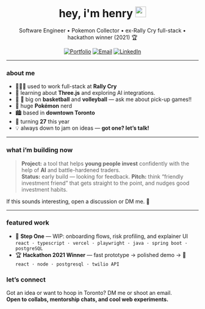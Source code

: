 


<h1 align="center">hey, i'm henry <img src="https://media.giphy.com/media/hvRJCLFzcasrR4ia7z/giphy.gif" width="28" height="28" alt="wave"></h1>

<p align="center">
  Software Engineer • Pokemon Collector • ex-Rally Cry full-stack • hackathon winner (2021) 🏆
</p>

<p align="center">
  <a href="https://henry-ngan.com"><img alt="Portfolio" src="https://img.shields.io/badge/Portfolio-henry--ngan.com-0ea5e9?style=for-the-badge&logo=vercel&logoColor=white"></a>
  <a href="mailto:henrynganwork@gmail.com"><img alt="Email" src="https://img.shields.io/badge/Email-henrynganwork%40gmail.com-c14438?style=for-the-badge&logo=gmail&logoColor=white"></a>
  <a href="https://www.linkedin.com/in/henryngan"><img alt="LinkedIn" src="https://img.shields.io/badge/LinkedIn-henryngan-0a66c2?style=for-the-badge&logo=linkedin&logoColor=white"></a>
</p>

---

### about me

- 🧑🏽‍💻 used to work full-stack at **Rally Cry** 
- 🧠 learning about **Three.js** and exploring AI integrations.
- 🏀 🏐 big on **basketball** and **volleyball** — ask me about pick-up games!!
- 🎒 huge **Pokémon** nerd
- 🏙️ based in **downtown Toronto**
- 🎂 turning **27** this year
- 💡 always down to jam on ideas — **got one? let’s talk!**

---

### what i’m building now

> **Project:** a tool that helps **young people invest** confidently with the help of **AI** and battle-hardened traders.  
> **Status:** early build — looking for feedback.
> **Pitch:** think “friendly investment friend” that gets straight to the point, and nudges good investment habits.

If this sounds interesting, open a discussion or DM me. 🤝

---

### featured work

<!-- Replace repo names after you pin or create them -->
- 🧭 **Step One** — WIP: onboarding flows, risk profiling, and explainer UI  
  `react · typescript · vercel · playwright · java · spring boot · postgreSQL`
- 🏆 **Hackathon 2021 Winner** — fast prototype → polished demo → 🥇  
  `react · node · postgresql · twilio API`



### let’s connect

Got an idea or want to hoop in Toronto? DM me or shoot an email.  
<strong>Open to collabs, mentorship chats, and cool web experiments.</strong>
